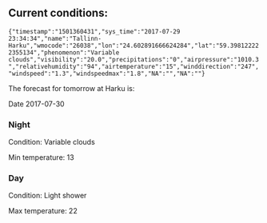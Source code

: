 ## Current conditions: 
 ``` {"timestamp":"1501360431","sys_time":"2017-07-29 23:34:34","name":"Tallinn-Harku","wmocode":"26038","lon":"24.602891666624284","lat":"59.398122222355134","phenomenon":"Variable clouds","visibility":"20.0","precipitations":"0","airpressure":"1010.3","relativehumidity":"94","airtemperature":"15","winddirection":"247","windspeed":"1.3","windspeedmax":"1.8","NA":"","NA":""} ```

 The forecast for tomorrow at Harku is: 

Date 2017-07-30 

### Night 

Condition: Variable clouds 

Min temperature: 13 

### Day 

Condition: Light shower 

Max temperature: 22 

